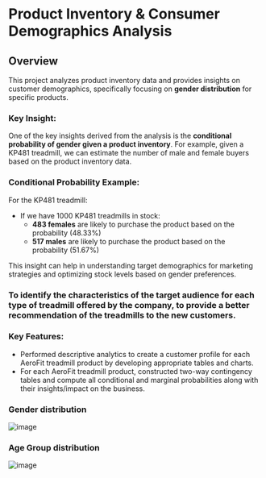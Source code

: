 # Product Inventory & Consumer Demographics Analysis

## Overview
This project analyzes product inventory data and provides insights on customer demographics, specifically focusing on **gender distribution** for specific products. 

### Key Insight:
One of the key insights derived from the analysis is the **conditional probability of gender given a product inventory**. For example, given a KP481 treadmill, we can estimate the number of male and female buyers based on the product inventory data.

### Conditional Probability Example:
For the KP481 treadmill:
- If we have 1000 KP481 treadmills in stock:
  - **483 females** are likely to purchase the product based on the probability (48.33%)
  - **517 males** are likely to purchase the product based on the probability (51.67%)

This insight can help in understanding target demographics for marketing strategies and optimizing stock levels based on gender preferences.

### To identify the characteristics of the target audience for each type of treadmill offered by the company, to provide a better recommendation of the treadmills to the new customers.

### Key Features:

   - Performed descriptive analytics to create a customer profile for each AeroFit treadmill product by developing appropriate tables and charts.
   - For each AeroFit treadmill product, constructed two-way contingency tables and compute all conditional and marginal probabilities along with their insights/impact on the business.

### Gender distribution
![image](https://github.com/user-attachments/assets/27fddd3a-354e-4b20-983e-d70e574a5fc2)

### Age Group distribution
![image](https://github.com/user-attachments/assets/b843e9f5-1609-46b2-b67f-b729bd75a669)


